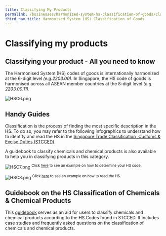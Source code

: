 ```yaml
---
title: Classifying My Products
permalink: /businesses/harmonized-system-hs-classification-of-goods/classifying-my-products/
third_nav_title: Harmonised System (HS) Classification of Goods
---
```

# Classifying my products

## Classifying your product - All you need to know

The Harmonised System (HS) codes of goods is internationally harmonized at the 6-digit level  _(e.g.2203.00)_. In Singapore, the HS code of goods is harmonised across all ASEAN member countries at the 8-digit level  _(e.g. 2203.00.11)_.

![HSC6.png](/images/hsc6.png)

## Handy Guides

Classification is the process of finding the most specific description in the HS. To do so, you may refer to the following infographics to understand how to identify and read the HS in the [Singapore Trade Classification, Customs & Excise Duties (STCCED)](https://go.gov.sg/stcced2022).

A guidebook to classify chemicals and chemical products is also available to help you in classifying products in this category.

![HSC7.png](/images/hsc7.png)
<sup>Click [here](/files/businesses/how-to-determine-hs-code.pdf) to see an example on how to determine your HS code.

![HSC8.png](/images/hsc8.png)
<sup>Click [here](/files/businesses/how-to-read-the-hs.pdf) to see an example on how to read the HS.

## Guidebook on the HS Classification of Chemicals & Chemical Products

This [guidebook](https://go.gov.sg/chemicalguide) serves as an aid for users to classify chemicals and chemical products according to the HS Codes found in STCCED. It includes case studies and frequently asked questions on the classification of chemicals and chemical products.